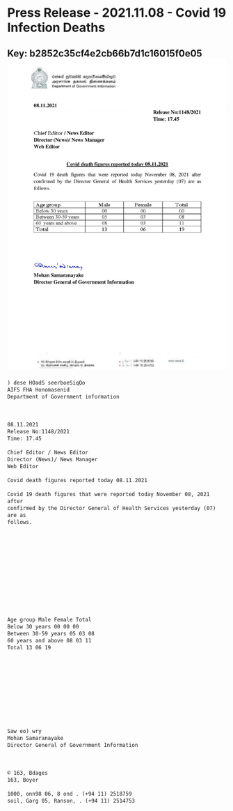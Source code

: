 # Press Release - 2021.11.08 - Covid 19 Infection Deaths 
Key: b2852c35cf4e2cb66b7d1c16015f0e05 
![img](img/b2852c35cf4e2cb66b7d1c16015f0e05.jpg)
---
```
) dese HOadS seerboeSiqQo
AIFS FHA Honomasenid
Department of Government information

 

08.11.2021
Release No:1148/2021
Time: 17.45

Chief Editor / News Editor
Director (News)/ News Manager
Web Editor

Covid death figures reported today 08.11.2021

Covid 19 death figures that were reported today November 08, 2021 after
confirmed by the Director General of Health Services yesterday (07) are as
follows.

 

 

 

 

 

 

Age group Male Female Total
Below 30 years 00 00 00
Between 30-59 years 05 03 08
60 years and above 08 03 11
Total 13 06 19

 

 

 

 

 

Saw eo) wry
Mohan Samaranayake
Director General of Government Information

  

© 163, Bdages
163, Boyer

1000, onn98 06, 8 ond . (+94 11) 2518759
soil, Garg 05, Ranson, . (+94 11) 2514753

```
